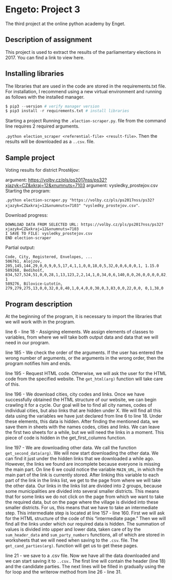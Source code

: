 Engeto: Project 3
===
The third project at the online python academy by Enget.

Description of assignment
---
This project is used to extract the results of the parliamentary elections in 2017. You can find a link to view here.

Installing libraries
---
The libraries that are used in the code are stored in the requirements.txt file. For installation, I recommend using a new virtual environment and running as follows with the installed manager.

```python
$ pip3 --version # verify manager version
$ pip3 install -r requirements.txt # install libraries
```
Starting a project
Running the ```.election-scraper.py```. file from the command line requires 2 required arguments.

```.python election_scraper <referential-file> <result-file>```.
Then the results will be downloaded as a ```..csv```. file.

Sample project
---
Voting results for district Prostějov:

argument: https://volby.cz/pls/ps2017nss/ps32?xjazyk=CZ&xkraj=12&xnumnuts=7103
argument: vysledky_prostejov.csv
Starting the program:

```.python election-scraper.py "https://volby.cz/pls/ps2017nss/ps32?xjazyk=CZ&xkraj=12&xnumnuts=7103" "vysledky_prostejov.csv"```.

Download progress:
```
DOWNLOAD DATA FROM SELECTED URL: https://volby.cz/pls/ps2017nss/ps32?xjazyk=CZ&xkraj=12&xnumnuts=7103
I SAVE TO FILE: vysledky_prostejov.csv
END election-scraper
```

Partial output:
```
Code, City, Registered, Envelopes, ...
506761, Alojzov, 205,145,144,29,0,0,9,0,5,17,4,1,1,0,0,18,0,5,32,0,0,6,0,0,1, 1.15.0
589268, Bedihošť, 834,527,524,51,0,0,28,1,13,123,2,2,14,1,0,34,0,6,140,0,0,26,0,0,0,0,82, 1
589276, Bílovice-Lutotín, 279,279,275,13,0,0,32,0,8,40,1,0,4,0,0,30,0,3,83,0,0,22,0,0, 0,1,38,0
```

Program description
---
At the beginning of the program, it is necessary to import the libraries that we will work with in the program.

line 6 - line 18 - Assigning elements. 
We assign elements of classes to variables, from where we will take both output data and data that we will need in our program.

line 185 - We check the order of the arguments. 
If the user has entered the wrong number of arguments, or the arguments in the wrong order, then the program notifies him and ends.

line 195 - Request HTML code. 
Otherwise, we will ask the user for the HTML code from the specified website. The ```get_html(arg)``` function will take care of this.

line 196 - We download cities, city codes and links. 
Once we have successfully obtained the HTML structure of our website, we can begin crawling it for a cycle. 
Our goal will be to find all city names, codes of individual cities, but also links that are hidden under X. We will find all this data using the variables we
have just declared from line 6 to line 18. Under these elements, this data is hidden. After finding the mentioned data, we save them in sheets 
with the names codes, cities and links. We can leave the first two sheets for a while, but we will need the links in a moment. 
This piece of code is hidden in the get_first_columns function.

line 197 - We are downloading other data. 
We call the function ```get_second_data(arg)```. We will now start downloading the other data. We can find it just under the hidden links that we downloaded a while ago. 
However, the links we found are incomplete because everyone is missing the main part. On line 6 we could notice the variable ```MAIN_URL```, in which the main part of 
the link is currently stored. After linking this variable to each part of the link in the links list, we get to the page from where we will take the other data. 
Our links in the links list are divided into 2 groups, because some municipalities are divided into several smaller districts. This means that for some links we do not 
click on the page from which we want to take the required data, but on the page where the village is divided into these smaller districts. For us, this means that we 
have to take an intermediate step. This intermediate step is located at line 157 - line 160. First we will ask for the HTML structure of the code of this “intermediate page.” 
Then we will find all the links under which our required data is hidden. The summation of values is divided into upper and lower data, taken care of by the 
```sum_header_data``` and ```sum_party_numbers``` functions, all of which are stored in worksheets that we will need when saving to the ```.csv```. file. 
The ```get_cand_parties(arg)```. function will get us to get these pages.

line 21 - we save to a .csv file. 
Now we have all the data downloaded and we can start saving it to ```..csv```.. The first line will contain the header (line 18) and the candidate parties. 
The next lines will be filled in gradually using the for loop and the writerow method from line 26 - line 31.
